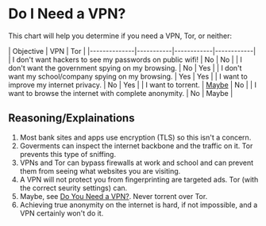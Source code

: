 # Do I Need a VPN?

This chart will help you determine if you need a VPN, Tor, or neither:

| Objective         | VPN     | Tor |
|--------------|-----------|------------|------------|
| I don't want hackers to see my passwords on public wifi! | No      | No      |
| I don't want the government spying on my browsing. | No | Yes | 
| I don't want my school/company spying on my browsing. | Yes | Yes |
| I want to improve my internet privacy. | No | Yes |
| I want to torrent. | [Maybe](/torrenting/do-you-need-a-vpn) | No |
| I want to browse the internet with complete anonymity. | No | Maybe |

## Reasoning/Explainations

1) Most bank sites and apps use encryption (TLS) so this isn't a concern.
2) Goverments can inspect the internet backbone and the traffic on it. Tor prevents this type of sniffing.
3) VPNs and Tor can bypass firewalls at work and school and can prevent them from seeing what websites you are visiting.
4) A VPN will not protect you from fingerprinting are targeted ads. Tor (with the correct seurity settings) can.
5) Maybe, see [Do You Need a VPN?](/torrenting/do-you-need-a-vpn). Never torrent over Tor.
6) Achieving true anonymity on the internet is hard, if not impossible, and a VPN certainly won't do it.